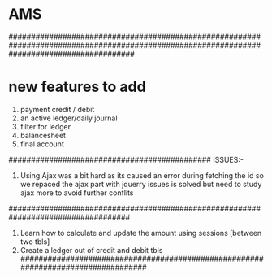 ﻿# AMS

############################################################################################################################################

# new features to add

1. payment credit / debit
2. an active ledger/daily journal
3. filter for ledger
4. balancesheet
5. final account

#############################################
ISSUES:-

1.  Using Ajax was a bit hard as its caused an error during fetching the id so we repaced the ajax part with jquerry issues is solved but need to study ajax more to avoid further conflits

###################################################################################

1. Learn how to calculate and update the amount using sessions [between two tbls]
2. Create a ledger out of credit and debit tbls
   ##################################################################################
